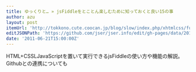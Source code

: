 ```yaml
---
title: ゆっくりと… » jsFiddleをとことん楽しむために知っておくと良い15の事
author: azu
layout: post
itemUrl: 'http://tokkono.cute.coocan.jp/blog/slow/index.php/xhtmlcss/fun-with-jsfiddle/'
editJSONPath: 'https://github.com/jser/jser.info/edit/gh-pages/data/2011/06/index.json'
date: '2011-06-21T15:00:00Z'
---
```

HTML+CSSLJavaScriptを置いて実行できるjsFiddleの使い方や機能の解説。
Githubとの連携についても

